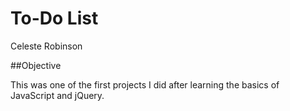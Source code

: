 # To-Do List
Celeste Robinson

##Objective

This was one of the first projects I did after learning the basics of JavaScript and jQuery. 